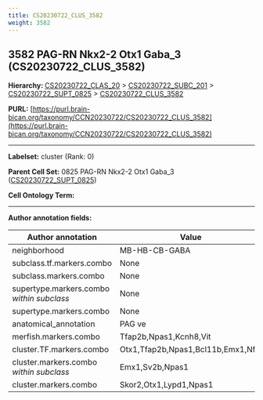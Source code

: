 ```yaml
---
title: CS20230722_CLUS_3582
weight: 3582
---
```

## 3582 PAG-RN Nkx2-2 Otx1 Gaba_3 (CS20230722_CLUS_3582)
<b>Hierarchy: </b>
[CS20230722_CLAS_20](../CS20230722_CLAS_20) >
[CS20230722_SUBC_201](../CS20230722_SUBC_201) >
[CS20230722_SUPT_0825](../CS20230722_SUPT_0825) >
[CS20230722_CLUS_3582](../CS20230722_CLUS_3582)

**PURL:** [https://purl.brain-bican.org/taxonomy/CCN20230722/CS20230722_CLUS_3582](https://purl.brain-bican.org/taxonomy/CCN20230722/CS20230722_CLUS_3582)

---


**Labelset:** cluster (Rank: 0)

**Parent Cell Set:** 0825 PAG-RN Nkx2-2 Otx1 Gaba_3 ([CS20230722_SUPT_0825](../CS20230722_SUPT_0825))



**Cell Ontology Term:** 

[MARKER GENES.]: #


---

[TRANSFERRED ANNOTATIONS.]: #


[AUTHOR ANNOTATION FIELDS.]: #


**Author annotation fields:**

| Author annotation | Value |
|-------------------|-------|
|neighborhood|MB-HB-CB-GABA|
|subclass.tf.markers.combo|None|
|subclass.markers.combo|None|
|supertype.markers.combo _within subclass_|None|
|supertype.markers.combo|None|
|anatomical_annotation|PAG ve|
|merfish.markers.combo|Tfap2b,Npas1,Kcnh8,Vit|
|cluster.TF.markers.combo|Otx1,Tfap2b,Npas1,Bcl11b,Emx1,Nfia|
|cluster.markers.combo _within subclass_|Emx1,Sv2b,Npas1|
|cluster.markers.combo|Skor2,Otx1,Lypd1,Npas1|
